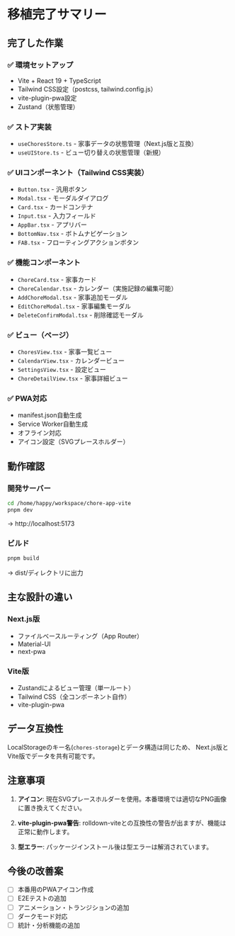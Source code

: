 # 移植完了サマリー

## 完了した作業

### ✅ 環境セットアップ
- Vite + React 19 + TypeScript
- Tailwind CSS設定（postcss, tailwind.config.js）
- vite-plugin-pwa設定
- Zustand（状態管理）

### ✅ ストア実装
- `useChoresStore.ts` - 家事データの状態管理（Next.js版と互換）
- `useUIStore.ts` - ビュー切り替えの状態管理（新規）

### ✅ UIコンポーネント（Tailwind CSS実装）
- `Button.tsx` - 汎用ボタン
- `Modal.tsx` - モーダルダイアログ
- `Card.tsx` - カードコンテナ
- `Input.tsx` - 入力フィールド
- `AppBar.tsx` - アプリバー
- `BottomNav.tsx` - ボトムナビゲーション
- `FAB.tsx` - フローティングアクションボタン

### ✅ 機能コンポーネント
- `ChoreCard.tsx` - 家事カード
- `ChoreCalendar.tsx` - カレンダー（実施記録の編集可能）
- `AddChoreModal.tsx` - 家事追加モーダル
- `EditChoreModal.tsx` - 家事編集モーダル
- `DeleteConfirmModal.tsx` - 削除確認モーダル

### ✅ ビュー（ページ）
- `ChoresView.tsx` - 家事一覧ビュー
- `CalendarView.tsx` - カレンダービュー
- `SettingsView.tsx` - 設定ビュー
- `ChoreDetailView.tsx` - 家事詳細ビュー

### ✅ PWA対応
- manifest.json自動生成
- Service Worker自動生成
- オフライン対応
- アイコン設定（SVGプレースホルダー）

## 動作確認

### 開発サーバー
```bash
cd /home/happy/workspace/chore-app-vite
pnpm dev
```
→ http://localhost:5173

### ビルド
```bash
pnpm build
```
→ dist/ディレクトリに出力

## 主な設計の違い

### Next.js版
- ファイルベースルーティング（App Router）
- Material-UI
- next-pwa

### Vite版
- Zustandによるビュー管理（単一ルート）
- Tailwind CSS（全コンポーネント自作）
- vite-plugin-pwa

## データ互換性

LocalStorageのキー名(`chores-storage`)とデータ構造は同じため、
Next.js版とVite版でデータを共有可能です。

## 注意事項

1. **アイコン**: 現在SVGプレースホルダーを使用。本番環境では適切なPNG画像に置き換えてください。

2. **vite-plugin-pwa警告**: rolldown-viteとの互換性の警告が出ますが、機能は正常に動作します。

3. **型エラー**: パッケージインストール後は型エラーは解消されています。

## 今後の改善案

- [ ] 本番用のPWAアイコン作成
- [ ] E2Eテストの追加
- [ ] アニメーション・トランジションの追加
- [ ] ダークモード対応
- [ ] 統計・分析機能の追加
